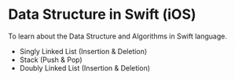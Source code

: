 # Data Structure in Swift (iOS)

To learn about the Data Structure and Algorithms in Swift language.

* Singly Linked List (Insertion & Deletion)
* Stack (Push & Pop)
* Doubly Linked List (Insertion & Deletion)

